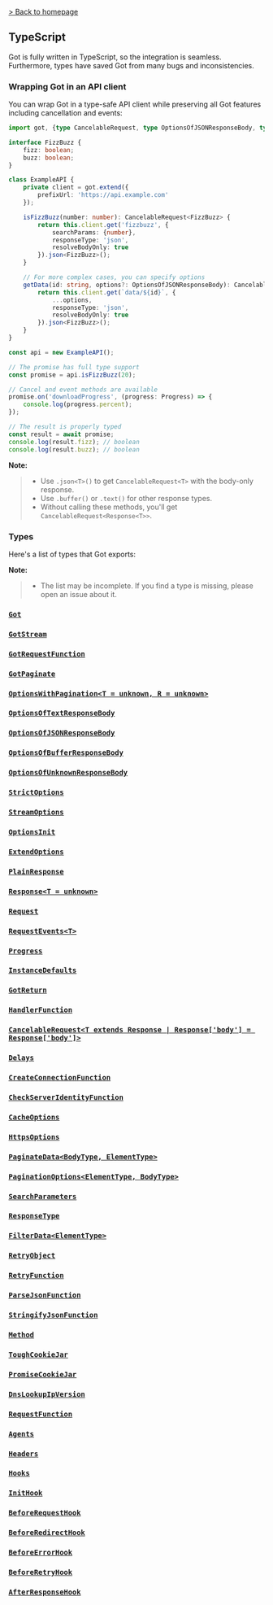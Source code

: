 [> Back to homepage](../readme.md#documentation)

## TypeScript

Got is fully written in TypeScript, so the integration is seamless.\
Furthermore, types have saved Got from many bugs and inconsistencies.

### Wrapping Got in an API client

You can wrap Got in a type-safe API client while preserving all Got features including cancellation and events:

```typescript
import got, {type CancelableRequest, type OptionsOfJSONResponseBody, type Progress} from 'got';

interface FizzBuzz {
	fizz: boolean;
	buzz: boolean;
}

class ExampleAPI {
	private client = got.extend({
		prefixUrl: 'https://api.example.com'
	});

	isFizzBuzz(number: number): CancelableRequest<FizzBuzz> {
		return this.client.get('fizzbuzz', {
			searchParams: {number},
			responseType: 'json',
			resolveBodyOnly: true
		}).json<FizzBuzz>();
	}

	// For more complex cases, you can specify options
	getData(id: string, options?: OptionsOfJSONResponseBody): CancelableRequest<FizzBuzz> {
		return this.client.get(`data/${id}`, {
			...options,
			responseType: 'json',
			resolveBodyOnly: true
		}).json<FizzBuzz>();
	}
}

const api = new ExampleAPI();

// The promise has full type support
const promise = api.isFizzBuzz(20);

// Cancel and event methods are available
promise.on('downloadProgress', (progress: Progress) => {
	console.log(progress.percent);
});

// The result is properly typed
const result = await promise;
console.log(result.fizz); // boolean
console.log(result.buzz); // boolean
```

**Note:**
> - Use `.json<T>()` to get `CancelableRequest<T>` with the body-only response.
> - Use `.buffer()` or `.text()` for other response types.
> - Without calling these methods, you'll get `CancelableRequest<Response<T>>`.

### Types

Here's a list of types that Got exports:

**Note:**
> - The list may be incomplete. If you find a type is missing, please open an issue about it.

### [`Got`](https://github.com/sindresorhus/got/blob/ae04c0e36cf3f5b2e356df7d48a5b19988f935a2/source/types.ts#L200)

### [`GotStream`](https://github.com/sindresorhus/got/blob/ae04c0e36cf3f5b2e356df7d48a5b19988f935a2/source/types.ts#L195)

### [`GotRequestFunction`](https://github.com/sindresorhus/got/blob/ae04c0e36cf3f5b2e356df7d48a5b19988f935a2/source/types.ts#L142)

### [`GotPaginate`](https://github.com/sindresorhus/got/blob/ae04c0e36cf3f5b2e356df7d48a5b19988f935a2/source/types.ts#L87)

### [`OptionsWithPagination<T = unknown, R = unknown>`](https://github.com/sindresorhus/got/blob/ae04c0e36cf3f5b2e356df7d48a5b19988f935a2/source/types.ts#L82)

### [`OptionsOfTextResponseBody`](https://github.com/sindresorhus/got/blob/ae04c0e36cf3f5b2e356df7d48a5b19988f935a2/source/types.ts#L74)

### [`OptionsOfJSONResponseBody`](https://github.com/sindresorhus/got/blob/ae04c0e36cf3f5b2e356df7d48a5b19988f935a2/source/types.ts#L75)

### [`OptionsOfBufferResponseBody`](https://github.com/sindresorhus/got/blob/ae04c0e36cf3f5b2e356df7d48a5b19988f935a2/source/types.ts#L76)

### [`OptionsOfUnknownResponseBody`](https://github.com/sindresorhus/got/blob/ae04c0e36cf3f5b2e356df7d48a5b19988f935a2/source/types.ts#L77)

### [`StrictOptions`](https://github.com/sindresorhus/got/blob/ae04c0e36cf3f5b2e356df7d48a5b19988f935a2/source/types.ts#L78)

### [`StreamOptions`](https://github.com/sindresorhus/got/blob/ae04c0e36cf3f5b2e356df7d48a5b19988f935a2/source/types.ts#L79)

### [`OptionsInit`](https://github.com/sindresorhus/got/blob/ae04c0e36cf3f5b2e356df7d48a5b19988f935a2/source/core/options.ts#L535)

### [`ExtendOptions`](https://github.com/sindresorhus/got/blob/ae04c0e36cf3f5b2e356df7d48a5b19988f935a2/source/types.ts#L55)

### [`PlainResponse`](https://github.com/sindresorhus/got/blob/ae04c0e36cf3f5b2e356df7d48a5b19988f935a2/source/core/response.ts#L6)

### [`Response<T = unknown>`](https://github.com/sindresorhus/got/blob/ae04c0e36cf3f5b2e356df7d48a5b19988f935a2/source/core/response.ts#L95)

### [`Request`](https://github.com/sindresorhus/got/blob/ecb05343dea3bd35933585a1ec5bcea01348d109/source/core/index.ts#L139)

### [`RequestEvents<T>`](https://github.com/sindresorhus/got/blob/ae04c0e36cf3f5b2e356df7d48a5b19988f935a2/source/core/index.ts#L108)

### [`Progress`](https://github.com/sindresorhus/got/blob/0f9f2b83b77710f2dc08c2a6bce1c78ba8d46760/source/core/index.ts#L40)

### [`InstanceDefaults`](https://github.com/sindresorhus/got/blob/ae04c0e36cf3f5b2e356df7d48a5b19988f935a2/source/types.ts#L17)

### [`GotReturn`](https://github.com/sindresorhus/got/blob/ae04c0e36cf3f5b2e356df7d48a5b19988f935a2/source/types.ts#L44)

### [`HandlerFunction`](https://github.com/sindresorhus/got/blob/ae04c0e36cf3f5b2e356df7d48a5b19988f935a2/source/types.ts#L50)

### [`CancelableRequest<T extends Response | Response['body'] = Response['body']>`](https://github.com/sindresorhus/got/blob/ae04c0e36cf3f5b2e356df7d48a5b19988f935a2/source/as-promise/types.ts#L26)

### [`Delays`](https://github.com/sindresorhus/got/blob/ae04c0e36cf3f5b2e356df7d48a5b19988f935a2/source/core/timed-out.ts#L14)

### [`CreateConnectionFunction`](https://github.com/sindresorhus/got/blob/ae04c0e36cf3f5b2e356df7d48a5b19988f935a2/source/core/options.ts#L302)

### [`CheckServerIdentityFunction`](https://github.com/sindresorhus/got/blob/ae04c0e36cf3f5b2e356df7d48a5b19988f935a2/source/core/options.ts#L303)

### [`CacheOptions`](https://github.com/sindresorhus/got/blob/ae04c0e36cf3f5b2e356df7d48a5b19988f935a2/source/core/options.ts#L305)

### [`HttpsOptions`](https://github.com/sindresorhus/got/blob/ae04c0e36cf3f5b2e356df7d48a5b19988f935a2/source/core/options.ts#L319)

### [`PaginateData<BodyType, ElementType>`](https://github.com/sindresorhus/got/blob/215e06a4993329578d92d4f44607913239a03094/source/core/options.ts#L382)

### [`PaginationOptions<ElementType, BodyType>`](https://github.com/sindresorhus/got/blob/215e06a4993329578d92d4f44607913239a03094/source/core/options.ts#L397)

### [`SearchParameters`](https://github.com/sindresorhus/got/blob/215e06a4993329578d92d4f44607913239a03094/source/core/options.ts#L504)

### [`ResponseType`](https://github.com/sindresorhus/got/blob/215e06a4993329578d92d4f44607913239a03094/source/core/options.ts#L518)

### [`FilterData<ElementType>`](https://github.com/sindresorhus/got/blob/215e06a4993329578d92d4f44607913239a03094/source/core/options.ts#L388)

### [`RetryObject`](https://github.com/sindresorhus/got/blob/215e06a4993329578d92d4f44607913239a03094/source/core/options.ts#L259)

### [`RetryFunction`](https://github.com/sindresorhus/got/blob/215e06a4993329578d92d4f44607913239a03094/source/core/options.ts#L267)

### [`ParseJsonFunction`](https://github.com/sindresorhus/got/blob/215e06a4993329578d92d4f44607913239a03094/source/core/options.ts#L235)

### [`StringifyJsonFunction`](https://github.com/sindresorhus/got/blob/215e06a4993329578d92d4f44607913239a03094/source/core/options.ts#L236)

### [`Method`](https://github.com/sindresorhus/got/blob/215e06a4993329578d92d4f44607913239a03094/source/core/options.ts#L241)

### [`ToughCookieJar`](https://github.com/sindresorhus/got/blob/215e06a4993329578d92d4f44607913239a03094/source/core/options.ts#L53)

### [`PromiseCookieJar`](https://github.com/sindresorhus/got/blob/215e06a4993329578d92d4f44607913239a03094/source/core/options.ts#L60)

### [`DnsLookupIpVersion`](https://github.com/sindresorhus/got/blob/215e06a4993329578d92d4f44607913239a03094/source/core/options.ts#L35)

### [`RequestFunction`](https://github.com/sindresorhus/got/blob/215e06a4993329578d92d4f44607913239a03094/source/core/options.ts#L43)

### [`Agents`](https://github.com/sindresorhus/got/blob/215e06a4993329578d92d4f44607913239a03094/source/core/options.ts#L45)

### [`Headers`](https://github.com/sindresorhus/got/blob/215e06a4993329578d92d4f44607913239a03094/source/core/options.ts#L51)

### [`Hooks`](https://github.com/sindresorhus/got/blob/215e06a4993329578d92d4f44607913239a03094/source/core/options.ts#L75)

### [`InitHook`](https://github.com/sindresorhus/got/blob/215e06a4993329578d92d4f44607913239a03094/source/core/options.ts#L65)

### [`BeforeRequestHook`](https://github.com/sindresorhus/got/blob/215e06a4993329578d92d4f44607913239a03094/source/core/options.ts#L66)

### [`BeforeRedirectHook`](https://github.com/sindresorhus/got/blob/215e06a4993329578d92d4f44607913239a03094/source/core/options.ts#L67)

### [`BeforeErrorHook`](https://github.com/sindresorhus/got/blob/215e06a4993329578d92d4f44607913239a03094/source/core/options.ts#L68)

### [`BeforeRetryHook`](https://github.com/sindresorhus/got/blob/215e06a4993329578d92d4f44607913239a03094/source/core/options.ts#L69)

### [`AfterResponseHook`](https://github.com/sindresorhus/got/blob/215e06a4993329578d92d4f44607913239a03094/source/core/options.ts#L70)
